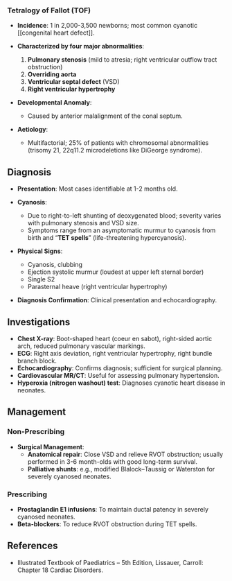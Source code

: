 ### Tetralogy of Fallot (TOF)

- **Incidence**: 1 in 2,000-3,500 newborns; most common cyanotic [[congenital heart defect]].
- **Characterized by four major abnormalities**:
  1. **Pulmonary stenosis** (mild to atresia; right ventricular outflow tract obstruction)
  2. **Overriding aorta**
  3. **Ventricular septal defect** (VSD)
  4. **Right ventricular hypertrophy**

- **Developmental Anomaly**: 
  - Caused by anterior malalignment of the conal septum.
  
- **Aetiology**: 
  - Multifactorial; 25% of patients with chromosomal abnormalities (trisomy 21, 22q11.2 microdeletions like DiGeorge syndrome).

## Diagnosis

- **Presentation**: Most cases identifiable at 1-2 months old.
- **Cyanosis**: 
  - Due to right-to-left shunting of deoxygenated blood; severity varies with pulmonary stenosis and VSD size.
  - Symptoms range from an asymptomatic murmur to cyanosis from birth and “**TET spells**” (life-threatening hypercyanosis).
  
- **Physical Signs**:
  - Cyanosis, clubbing
  - Ejection systolic murmur (loudest at upper left sternal border)
  - Single S2
  - Parasternal heave (right ventricular hypertrophy)

- **Diagnosis Confirmation**: Clinical presentation and echocardiography.

## Investigations

- **Chest X-ray**: Boot-shaped heart (coeur en sabot), right-sided aortic arch, reduced pulmonary vascular markings.
- **ECG**: Right axis deviation, right ventricular hypertrophy, right bundle branch block.
- **Echocardiography**: Confirms diagnosis; sufficient for surgical planning.
- **Cardiovascular MR/CT**: Useful for assessing pulmonary hypertension.
- **Hyperoxia (nitrogen washout) test**: Diagnoses cyanotic heart disease in neonates.

## Management

### Non-Prescribing

- **Surgical Management**:
  - **Anatomical repair**: Close VSD and relieve RVOT obstruction; usually performed in 3-6 month-olds with good long-term survival.
  - **Palliative shunts**: e.g., modified Blalock–Taussig or Waterston for severely cyanosed neonates.

### Prescribing

- **Prostaglandin E1 infusions**: To maintain ductal patency in severely cyanosed neonates.
- **Beta-blockers**: To reduce RVOT obstruction during TET spells.

## References

- Illustrated Textbook of Paediatrics – 5th Edition, Lissauer, Carroll: Chapter 18 Cardiac Disorders.